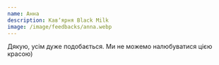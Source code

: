 ```yaml
---
name: Анна  
description: Кавʼярня Black Milk
image: /image/feedbacks/anna.webp
---
```


Дякую, усім дуже подобається. Ми не можемо налюбуватися цією красою)
